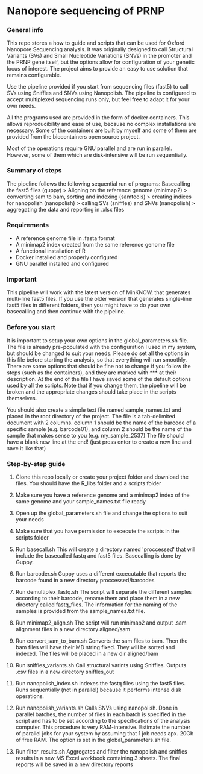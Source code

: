 # Nanopore sequencing of PRNP

### General info

This repo stores a how to guide and scripts that can be used for Oxford Nanopore Sequencing analysis. It was originally
designed to call Structural Variants (SVs) and Small Nucleotide Variations (SNVs) in the promoter and the PRNP gene
itself, but the options allow for configuration of your genetic locus of interest.
The project aims to provide an easy to use solution that remains configurable.

Use the pipeline provided if you start from sequencing files (fast5) to call SVs using Sniffles and SNVs using Nanopolish.
The pipeline is configured to accept multiplexed sequencing runs only, but feel free to adapt it for your own needs.

All the programs used are provided in the form of docker containers. This allows reproducibility and ease of use,
because no complex installations are necessary. Some of the containers are built by myself and some of them are
provided from the biocontainers open source project.

Most of the operations require GNU parallel and are run in parallel. However, some of them which are disk-intensive
will be run sequentially.

### Summary of steps

The pipeline follows the following sequential run of programs:
Basecalling the fast5 files (guppy) > Aligning on the reference genome (minimap2) > 
converting sam to bam, sorting and indexing (samtools) > creating indices for nanopolish (nanopolish) > 
calling SVs (sniffles) and SNVs (nanopolish) > aggregating the data and reporting in .xlsx files

### Requirements

* A reference genome file in .fasta format
* A minimap2 index created from the same reference genome file
* A functional installation of R
* Docker installed and properly configured
* GNU parallel installed and configured

### Important

This pipeline will work with the latest version of MinKNOW, that generates multi-line fast5 files.
If you use the older version that generates single-line fast5 files in different folders, then you might have
to do your own basecalling and then continue with the pipeline.

### Before you start

It is important to setup your own options in the global_parameters.sh file. The file is already pre-populated
with the configuration I used in my system, but should be changed to suit your needs. Please do set all the options
in this file before starting the analysis, so that everything will run smoothly.
There are some options that should be fine not to change if you follow the steps (such as the containers), and they are marked with *** at their
description.
At the end of the file I have saved some of the default options used by all the scripts. Note that if you change them, the
pipeline will be broken and the appropriate changes should take place in the scripts themselves.

You should also create a simple text file named sample_names.txt and placed in the root directory of the project.
The file is a tab-delimited document with 2 columns.
column 1 should be the name of the barcode of a specific sample (e.g. barcode01), and
column 2 should be the name of the sample that makes sense to you (e.g. my_sample_2537)
The file should have a blank new line at the end! (just press enter to create a new line and save it like that)



### Step-by-step guide

1. Clone this repo locally or create your project folder and download the files.
	You should have the R_libs folder and a scripts folder

2. Make sure you have a reference genome and a minimap2 index of the same genome and your sample_names.txt file ready

3. Open up the global_parameters.sh file and change the options to suit your needs

4. Make sure that you have permission to excecute the scripts in the scripts folder

5. Run basecall.sh
	This will create a directory named 'proccessed' that will include the basecalled fastq and fast5 files.
	Basecalling is done by Guppy.
	
6. Run barcoder.sh
	Guppy uses a different excecutable that reports the barcode found in a new directory proccessed/barcodes

7. Run demultiplex_fastq.sh
	The script will separate the different samples according to their barcode, rename them and place them
	in a new directory called fastq_files. The information for the naming of the samples is provided from the
	sample_names.txt file. 

8. Run minimap2_align.sh
	The script will run minimap2 and output .sam alignment files in a new directory aligned/sam

9. Run convert_sam_to_bam.sh
	Converts the sam files to bam. Then the bam files will have their MD string fixed. They will be
	sorted and indexed. The files will be placed in a new dir aligned/bam

10. Run sniffles_variants.sh
	Call structural varints using Sniffles. Outputs .csv files in a new directory sniffles_out

11. Run nanopolish_index.sh
	Indexes the fastq files using the fast5 files. Runs sequentially (not in parallel) because it performs
	intense disk operations.

12. Run nanopolish_variants.sh
	Calls SNVs using nanopolish. Done in parallel batches, the number of files in each batch is
	specified in the script and has to be set according to the specifications of the analysis computer.
	This procedure is very RAM-intensive. Estimate the number of parallel jobs for your system by assuming that 1 job
	needs apx. 20Gb of free RAM. The option is set in the global_parameters.sh file.

13. Run filter_results.sh
	Aggregates and filter the nanopolish and sniffles results in a new MS Excel workbook containing 3 sheets.
	The final reports will be saved in a new directory reports
